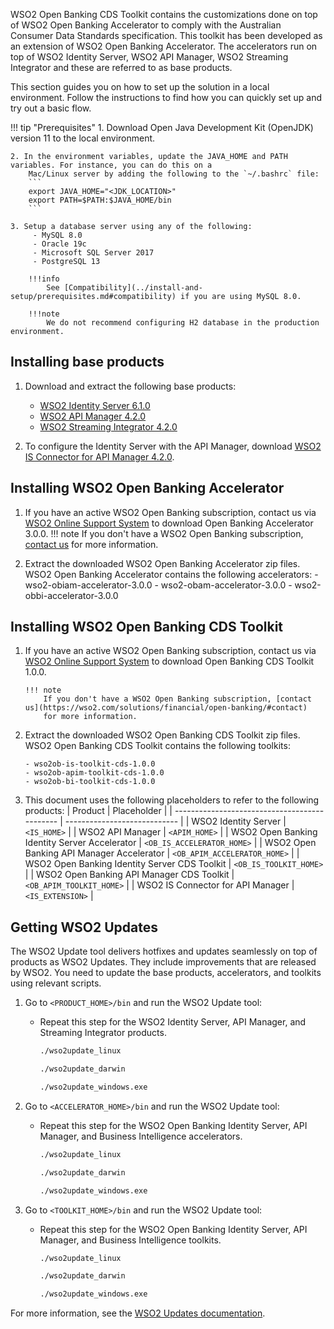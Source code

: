 WSO2 Open Banking CDS Toolkit contains the customizations done on top of WSO2 Open Banking Accelerator to comply with
the Australian Consumer Data Standards specification. This toolkit has been developed as an extension of WSO2 Open Banking
Accelerator. The accelerators run on top of WSO2 Identity Server, WSO2 API Manager, WSO2 Streaming Integrator and these
are referred to as base products.

This section guides you on how to set up the solution in a local environment. Follow the instructions to find how you
can quickly set up and try out a basic flow.

!!! tip "Prerequisites" 1. Download Open Java Development Kit (OpenJDK) version 11 to the local environment.

    2. In the environment variables, update the JAVA_HOME and PATH variables. For instance, you can do this on a
        Mac/Linux server by adding the following to the `~/.bashrc` file:
        ```
        export JAVA_HOME="<JDK_LOCATION>"
        export PATH=$PATH:$JAVA_HOME/bin
        ```

    3. Setup a database server using any of the following:
         - MySQL 8.0
         - Oracle 19c
         - Microsoft SQL Server 2017
         - PostgreSQL 13

        !!!info
            See [Compatibility](../install-and-setup/prerequisites.md#compatibility) if you are using MySQL 8.0.

        !!!note
            We do not recommend configuring H2 database in the production environment.

## Installing base products

1. Download and extract the following base products:

   - [WSO2 Identity Server 6.1.0](https://wso2.com/identity-server/)
   - [WSO2 API Manager 4.2.0](https://wso2.com/api-manager/)
   - [WSO2 Streaming Integrator 4.2.0](https://wso2.com/streaming-integrator/)

2. To configure the Identity Server with the API Manager, download [WSO2 IS Connector for API Manager 4.2.0](https://apim.docs.wso2.com/en/4.2.0/assets/attachments/administer/wso2is-extensions-1.6.8.zip).

## Installing WSO2 Open Banking Accelerator

1.  If you have an active WSO2 Open Banking subscription, contact us via
    [WSO2 Online Support System](https://support.wso2.com/) to download Open Banking Accelerator 3.0.0.
        !!! note
            If you don't have a WSO2 Open Banking subscription, [contact us](https://wso2.com/solutions/financial/open-banking/#contact)
            for more information.

2.  Extract the downloaded WSO2 Open Banking Accelerator zip files. WSO2 Open Banking Accelerator contains the following
    accelerators:
        - wso2-obiam-accelerator-3.0.0
        - wso2-obam-accelerator-3.0.0
        - wso2-obbi-accelerator-3.0.0


## Installing WSO2 Open Banking CDS Toolkit

1.  If you have an active WSO2 Open Banking subscription, contact us via
    [WSO2 Online Support System](https://support.wso2.com/) to download Open Banking CDS Toolkit 1.0.0.

        !!! note
            If you don't have a WSO2 Open Banking subscription, [contact us](https://wso2.com/solutions/financial/open-banking/#contact)
            for more information.


2.  Extract the downloaded WSO2 Open Banking CDS Toolkit zip files. WSO2 Open Banking CDS Toolkit contains the following
    toolkits:

        - wso2ob-is-toolkit-cds-1.0.0
        - wso2ob-apim-toolkit-cds-1.0.0
        - wso2ob-bi-toolkit-cds-1.0.0

3.  This document uses the following placeholders to refer to the following products:
    | Product                                       | Placeholder                  |
    | --------------------------------------------- | ---------------------------- |
    | WSO2 Identity Server                          | `<IS_HOME>`                  |
    | WSO2 API Manager                              | `<APIM_HOME>`                |
    | WSO2 Open Banking Identity Server Accelerator | `<OB_IS_ACCELERATOR_HOME>`   |
    | WSO2 Open Banking API Manager Accelerator     | `<OB_APIM_ACCELERATOR_HOME>` |
    | WSO2 Open Banking Identity Server CDS Toolkit | `<OB_IS_TOOLKIT_HOME>`       |
    | WSO2 Open Banking API Manager CDS Toolkit     | `<OB_APIM_TOOLKIT_HOME>`     |
    | WSO2 IS Connector for API Manager             | `<IS_EXTENSION>`             |

## Getting WSO2 Updates

The WSO2 Update tool delivers hotfixes and updates seamlessly on top of products as WSO2 Updates. They include
improvements that are released by WSO2. You need to update the base products, accelerators, and toolkits using relevant
scripts.

1. Go to `<PRODUCT_HOME>/bin` and run the WSO2 Update tool:

   - Repeat this step for the WSO2 Identity Server, API Manager, and Streaming Integrator products.

     ```bash tab='On Linux'
     ./wso2update_linux
     ```

     ```bash tab='On Mac'
     ./wso2update_darwin
     ```

     ```bash tab='On Windows'
     ./wso2update_windows.exe
     ```

2. Go to `<ACCELERATOR_HOME>/bin` and run the WSO2 Update tool:

   - Repeat this step for the WSO2 Open Banking Identity Server, API Manager, and Business Intelligence accelerators.

     ```bash tab='On Linux'
     ./wso2update_linux
     ```

     ```bash tab='On Mac'
     ./wso2update_darwin
     ```

     ```bash tab='On Windows'
     ./wso2update_windows.exe
     ```

3. Go to `<TOOLKIT_HOME>/bin` and run the WSO2 Update tool:

   - Repeat this step for the WSO2 Open Banking Identity Server, API Manager, and Business Intelligence toolkits.

     ```bash tab='On Linux'
     ./wso2update_linux
     ```

     ```bash tab='On Mac'
     ./wso2update_darwin
     ```

     ```bash tab='On Windows'
     ./wso2update_windows.exe
     ```

For more information, see the [WSO2 Updates documentation](https://updates.docs.wso2.com/en/latest/updates/overview/).
